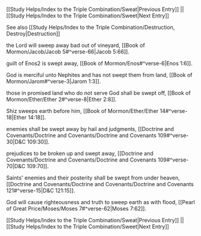 [[Study Helps/Index to the Triple Combination/Sweat|Previous Entry]]  ||  [[Study Helps/Index to the Triple Combination/Sweet|Next Entry]]

 See also [[Study Helps/Index to the Triple Combination/Destruction, Destroy|Destruction]]

 the Lord will sweep away bad out of vineyard, [[Book of Mormon/Jacob/Jacob 5#^verse-66|Jacob 5:66]].

 guilt of Enos2 is swept away, [[Book of Mormon/Enos#^verse-6|Enos 1:6]].

 God is merciful unto Nephites and has not swept them from land, [[Book of Mormon/Jarom#^verse-3|Jarom 1:3]].

 those in promised land who do not serve God shall be swept off, [[Book of Mormon/Ether/Ether 2#^verse-8|Ether 2:8]].

 Shiz sweeps earth before him, [[Book of Mormon/Ether/Ether 14#^verse-18|Ether 14:18]].

 enemies shall be swept away by hail and judgments, [[Doctrine and Covenants/Doctrine and Covenants/Doctrine and Covenants 109#^verse-30|D&C 109:30]].

 prejudices to be broken up and swept away, [[Doctrine and Covenants/Doctrine and Covenants/Doctrine and Covenants 109#^verse-70|D&C 109:70]].

 Saints' enemies and their posterity shall be swept from under heaven, [[Doctrine and Covenants/Doctrine and Covenants/Doctrine and Covenants 121#^verse-15|D&C 121:15]].

 God will cause righteousness and truth to sweep earth as with flood, [[Pearl of Great Price/Moses/Moses 7#^verse-62|Moses 7:62]].

[[Study Helps/Index to the Triple Combination/Sweat|Previous Entry]]  ||  [[Study Helps/Index to the Triple Combination/Sweet|Next Entry]]